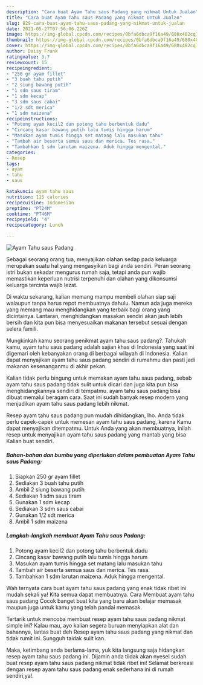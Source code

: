 ```yaml
---
description: "Cara buat Ayam Tahu saus Padang yang nikmat Untuk Jualan"
title: "Cara buat Ayam Tahu saus Padang yang nikmat Untuk Jualan"
slug: 829-cara-buat-ayam-tahu-saus-padang-yang-nikmat-untuk-jualan
date: 2021-05-27T07:56:06.226Z
image: https://img-global.cpcdn.com/recipes/0bfa6dbca9f16a49/680x482cq70/ayam-tahu-saus-padang-foto-resep-utama.jpg
thumbnail: https://img-global.cpcdn.com/recipes/0bfa6dbca9f16a49/680x482cq70/ayam-tahu-saus-padang-foto-resep-utama.jpg
cover: https://img-global.cpcdn.com/recipes/0bfa6dbca9f16a49/680x482cq70/ayam-tahu-saus-padang-foto-resep-utama.jpg
author: Daisy Frank
ratingvalue: 3.7
reviewcount: 15
recipeingredient:
- "250 gr ayam fillet"
- "3 buah tahu putih"
- "2 siung bawang putih"
- "1 sdm saus tiram"
- "1 sdm kecap"
- "3 sdm saus cabai"
- "1/2 sdt merica"
- "1 sdm maizena"
recipeinstructions:
- "Potong ayam kecil2 dan potong tahu berbentuk dadu"
- "Cincang kasar bawang putih lalu tumis hingga harum"
- "Masukan ayam tumis hingga set matang lalu masukan tahu"
- "Tambah air beserta semua saus dan merica. Tes rasa."
- "Tambahkan 1 sdm larutan maizena. Aduk hingga mengental."
categories:
- Resep
tags:
- ayam
- tahu
- saus

katakunci: ayam tahu saus 
nutrition: 115 calories
recipecuisine: Indonesian
preptime: "PT24M"
cooktime: "PT46M"
recipeyield: "4"
recipecategory: Lunch

---
```



![Ayam Tahu saus Padang](https://img-global.cpcdn.com/recipes/0bfa6dbca9f16a49/680x482cq70/ayam-tahu-saus-padang-foto-resep-utama.jpg)

Sebagai seorang orang tua, menyajikan olahan sedap pada keluarga merupakan suatu hal yang mengasyikan bagi anda sendiri. Peran seorang istri bukan sekadar mengurus rumah saja, tetapi anda pun wajib memastikan keperluan nutrisi terpenuhi dan olahan yang dikonsumsi keluarga tercinta wajib lezat.

Di waktu  sekarang, kalian memang mampu membeli olahan siap saji walaupun tanpa harus repot membuatnya dahulu. Namun ada juga mereka yang memang mau menghidangkan yang terbaik bagi orang yang dicintainya. Lantaran, menghidangkan masakan sendiri akan jauh lebih bersih dan kita pun bisa menyesuaikan makanan tersebut sesuai dengan selera famili. 



Mungkinkah kamu seorang penikmat ayam tahu saus padang?. Tahukah kamu, ayam tahu saus padang adalah sajian khas di Indonesia yang saat ini digemari oleh kebanyakan orang di berbagai wilayah di Indonesia. Kalian dapat menyajikan ayam tahu saus padang sendiri di rumahmu dan pasti jadi makanan kesenanganmu di akhir pekan.

Kalian tidak perlu bingung untuk memakan ayam tahu saus padang, sebab ayam tahu saus padang tidak sulit untuk dicari dan juga kita pun bisa menghidangkannya sendiri di tempatmu. ayam tahu saus padang bisa dibuat memalui beragam cara. Saat ini sudah banyak resep modern yang menjadikan ayam tahu saus padang lebih nikmat.

Resep ayam tahu saus padang pun mudah dihidangkan, lho. Anda tidak perlu capek-capek untuk memesan ayam tahu saus padang, karena Kamu dapat menyajikan ditempatmu. Untuk Anda yang akan membuatnya, inilah resep untuk menyajikan ayam tahu saus padang yang mantab yang bisa Kalian buat sendiri.

<!--inarticleads1-->

##### Bahan-bahan dan bumbu yang diperlukan dalam pembuatan Ayam Tahu saus Padang:

1. Siapkan 250 gr ayam fillet
1. Sediakan 3 buah tahu putih
1. Ambil 2 siung bawang putih
1. Sediakan 1 sdm saus tiram
1. Gunakan 1 sdm kecap
1. Sediakan 3 sdm saus cabai
1. Gunakan 1/2 sdt merica
1. Ambil 1 sdm maizena




<!--inarticleads2-->

##### Langkah-langkah membuat Ayam Tahu saus Padang:

1. Potong ayam kecil2 dan potong tahu berbentuk dadu
1. Cincang kasar bawang putih lalu tumis hingga harum
1. Masukan ayam tumis hingga set matang lalu masukan tahu
1. Tambah air beserta semua saus dan merica. Tes rasa.
1. Tambahkan 1 sdm larutan maizena. Aduk hingga mengental.




Wah ternyata cara buat ayam tahu saus padang yang enak tidak ribet ini mudah sekali ya! Kita semua dapat membuatnya. Cara Membuat ayam tahu saus padang Cocok banget buat kita yang baru akan belajar memasak maupun juga untuk kamu yang telah pandai memasak.

Tertarik untuk mencoba membuat resep ayam tahu saus padang nikmat simple ini? Kalau mau, ayo kalian segera buruan menyiapkan alat dan bahannya, lantas buat deh Resep ayam tahu saus padang yang nikmat dan tidak rumit ini. Sungguh taidak sulit kan. 

Maka, ketimbang anda berlama-lama, yuk kita langsung saja hidangkan resep ayam tahu saus padang ini. Dijamin anda tiidak akan nyesel sudah buat resep ayam tahu saus padang nikmat tidak ribet ini! Selamat berkreasi dengan resep ayam tahu saus padang enak sederhana ini di rumah sendiri,ya!.

